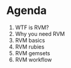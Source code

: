 # Agenda

1. WTF is RVM?
1. Why you need RVM
1. RVM basics
1. RVM rubies
1. RVM gemsets
1. RVM workflow